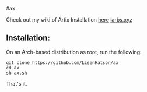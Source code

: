 #ax

Check out my wiki of Artix Installation [here](https://github.com/LisenHatson/LARBS/wiki)
[larbs.xyz](https://larbs.xyz)

## Installation:

On an Arch-based distribution as root, run the following:

```
git clone https://github.com/LisenHatson/ax
cd ax
sh ax.sh
```

That's it.
